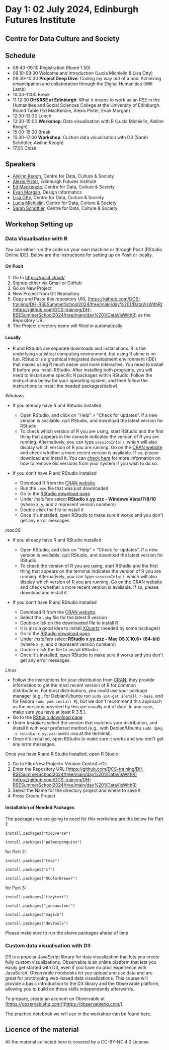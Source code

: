 # Day 1: 02 July 2024, Edinburgh Futures Institute

## Centre for Data Culture and Society

## Schedule

- 08:40-09:10 Registration (Room 1.50)
- 09.10-09:30 Welcome and Introduction (Lucia Michielin & Lisa Otty)
- 09.30-10:30 **Project Deep Dive**: Coding my way out of a box: Achieving emancipation and collaboration through the Digital Humanities (Will Lamb)
- 10:30-11:00 Break
- 11:12:30 **DH&RSE at Edinburgh**: What it means to work as an RSE in the Humanities and Social Sciences College at the University of Edinburgh. Round Table (Ed MacKenzie, Alexis Pister, Evan Morgan)
- 12:30-13:30 Lunch
- 13:30-15:00 **Workshop**: Data visualisation with R (Lucia Michielin, Aislinn Keogh)
- 15:00-15:30 Break
- 15:30-17:00 **Workshop**: Custom data visualisation with D3 (Sarah Schöttler, Aislinn Keogh)
- 17.00 Close

## Speakers

- [Aislinn Keogh](https://aislinnkeogh.github.io/), Centre for Data, Culture & Society
- [Alexis Pister](https://efi.ed.ac.uk/people/alexis-pister/), Edinburgh Futures Institute
- [Ed Mackenzie](https://efi.ed.ac.uk/people/ed-mackenzie/), Centre for Data, Culture & Society
- [Evan Morgan](https://www.designinformatics.org/person/evan-morgan/), Design Informatics
- [Lisa Otty](https://efi.ed.ac.uk/people/lisa-otty/), Centre for Data, Culture & Society
- [Lucia Michielin](https://efi.ed.ac.uk/people/lucia-michielin/), Centre for Data, Culture & Society
- [Sarah Schöttler](https://sarahschoettler.com/), Centre for Data, Culture & Society

## Workshop Setting up

### Data Visualisation with R

You can either run the code on your own machine or through Posit (RStudio Online IDE).
Below are the instructions for setting up on Posit or locally.

#### On Posit

1. Go to https://posit.cloud/
2. Signup either via Gmail or GitHub
3. Go on New Project
4. New Project from Git Repository
5. Copy and Paste this repository URL [https://github.com/DCS-training/DH-RSESummerSchool2024/tree/main/day%201/DataVisWithR](https://github.com/DCS-training/DH-RSESummerSchool2024/tree/main/day%201/DataVisWithR) as the Repository URL
6. The Project directory name will filled in automatically

#### Locally

- R and RStudio are separate downloads and installations. R is the underlying statistical computing environment, but using R alone is no fun. RStudio is a graphical integrated development environment (IDE) that makes using R much easier and more interactive. You need to install R before you install RStudio. After installing both programs, you will need to install some specific R packages within RStudio. Follow the instructions below for your operating system, and then follow the instructions to install the needed packages(below)

_Windows_

- If you already have R and RStudio installed

  - Open RStudio, and click on "Help" > "Check for updates". If a new version is available, quit RStudio, and download the latest version for RStudio.
  - To check which version of R you are using, start RStudio and the first thing that appears in the console indicates the version of R you are running. Alternatively, you can type `sessionInfo()`, which will also display which version of R you are running. Go on the [CRAN website](https://cran.r-project.org/bin/windows/base/) and check whether a more recent version is available. If so, please download and install it. You can [check here](https://cran.r-project.org/bin/windows/base/rw-FAQ.html#How-do-I-UNinstall-R_003f) for more information on how to remove old versions from your system if you wish to do so.

- If you don't have R and RStudio installed

  - Download R from the [CRAN website](https://cran.r-project.org/bin/windows/base/release.htm).
  - Run the `.exe` file that was just downloaded
  - Go to the [RStudio download page](https://www.rstudio.com/products/rstudio/download/#download)
  - Under _Installers_ select **RStudio x.yy.zzz - Windows Vista/7/8/10** (where x, y, and z represent version numbers)
  - Double click the file to install it
  - Once it's installed, open RStudio to make sure it works and you don't get any error messages.

_macOS_

- If you already have R and RStudio installed

  - Open RStudio, and click on "Help" > "Check for updates". If a new version is available, quit RStudio, and download the latest version for RStudio.
  - To check the version of R you are using, start RStudio and the first thing that appears on the terminal indicates the version of R you are running. Alternatively, you can type `sessionInfo()`, which will also display which version of R you are running. Go on the [CRAN website](https://cran.r-project.org/bin/macosx/) and check whether a more recent version is available. If so, please download and install it.

- If you don't have R and RStudio installed

  - Download R from the [CRAN website](https://cran.r-project.org/bin/macosx/).
  - Select the `.pkg` file for the latest R version
  - Double-click on the downloaded file to install R
  - It is also a good idea to install [XQuartz](https://www.xquartz.org/) (needed by some packages)
  - Go to the [RStudio download page](https://www.rstudio.com/products/rstudio/download/#download)
  - Under _Installers_ select **RStudio x.yy.zzz - Mac OS X 10.6+ (64-bit)** (where x, y, and z represent version numbers)
  - Double-click the file to install RStudio
  - Once it's installed, open RStudio to make sure it works and you don't get any error messages.

_Linux_

- Follow the instructions for your distribution from [CRAN](https://cloud.r-project.org/bin/linux), they provide information to get the most recent version of R for common distributions. For most distributions, you could use your package manager (e.g., for Debian/Ubuntu run `sudo apt-get install r-base`, and for Fedora `sudo yum install R`), but we don't recommend this approach as the versions provided by this are usually out of date. In any case, make sure you have at least R 3.5.1.
- Go to the [RStudio download page](https://www.rstudio.com/products/rstudio/download/#download)
- Under _Installers_ select the version that matches your distribution, and install it with your preferred method (e.g., with Debian/Ubuntu `sudo dpkg -i rstudio-x.yy.zzz-amd64.deb` at the terminal).
- Once it's installed, open RStudio to make sure it works and you don't get any
  error messages.

Once you have R and R Studio installed, open R Studio

1.  Go to File>New Project> Version Control >Git
2.  Enter the Repository URL [https://github.com/DCS-training/DH-RSESummerSchool2024/tree/main/day%201/DataVisWithR](https://github.com/DCS-training/DH-RSESummerSchool2024/tree/main/day%201/DataVisWithR)
3.  Select the Name for the directory project and where to save it
4.  Press Create Project

#### Installation of Needed Packages

The packages we are going to need for this workshop are the below
for Part 1:

`install.packages("tidyverse")`

`install.packages("palmerpenguins")`

for Part 2:

`install.packages("tmap")`

`install.packages("sf")`

`install.packages("RColorBrewer")`

for Part 3:

`install.packages("tidytext")`

`install.packages("janeaustenr")`

`install.packages("magick") `

`install.packages("devtools")`

Please make sure to run the above packages ahead of time

### Custom data visualisation with D3

D3 is a popular JavaScript library for data visualization that lets you create fully custom visualizations. Observable is an online platform that lets you easily get started with D3, even if you have no prior experience with JavaScript. Observable notebooks let you upload and use data and are great for prototyping web-based data visualizations. This course will provide a basic introduction to the D3 library and the Observable platform, allowing you to build on these skills independently afterwards.

To prepare, create an account on Observable at [https://observablehq.com/](https://observablehq.com/).

The practice notebook we will use in the workshop can be found [here](https://observablehq.com/d/6ac8a1513f364b1d).

## Licence of the material

All the material collected here is covered by a CC-BY-NC 4.0 License.
